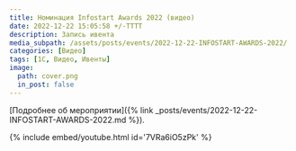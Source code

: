 ```yaml
---
title: Номинация Infostart Awards 2022 (видео)
date: 2022-12-22 15:05:58 +/-TTTT
description: Запись ивента
media_subpath: /assets/posts/events/2022-12-22-INFOSTART-AWARDS-2022/
categories: [Видео]
tags: [1С, Видео, Ивенты]
image:
  path: cover.png
  in_post: false
---
```


[Подробнее об мероприятии]({% link _posts/events/2022-12-22-INFOSTART-AWARDS-2022.md %}).

{% include embed/youtube.html id='7VRa6iO5zPk' %}